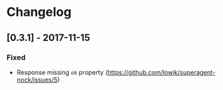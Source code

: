 # Changelog

## [0.3.1] - 2017-11-15

### Fixed

- Response missing `ok` property (https://github.com/lowik/superagent-nock/issues/5)


